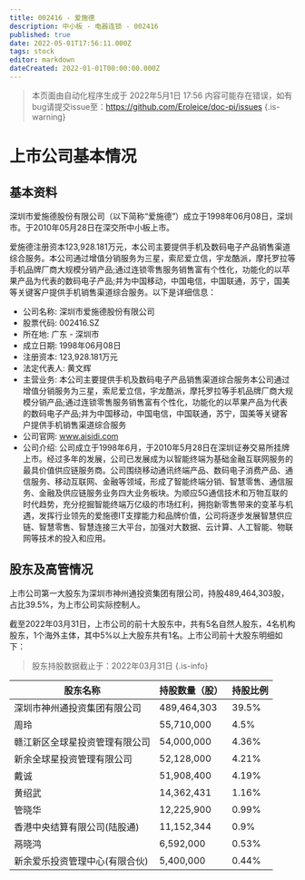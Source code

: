 ```yaml
---
title: 002416 - 爱施德
description: 中小板 - 电器连锁 - 002416
published: true
date: 2022-05-01T17:56:11.000Z
tags: stock
editor: markdown
dateCreated: 2022-01-01T00:00:00.000Z
---
```


> 本页面由自动化程序生成于 2022年5月1日 17:56
> 内容可能存在错误，如有bug请提交issue至：https://github.com/Eroleice/doc-pi/issues
{.is-warning}

# 上市公司基本情况

## 基本资料

深圳市爱施德股份有限公司（以下简称“爱施德”）成立于1998年06月08日，深圳市。于2010年05月28日在深交所中小板上市。

爱施德注册资本123,928.181万元，本公司主要提供手机及数码电子产品销售渠道综合服务。本公司通过增值分销服务为三星，索尼爱立信，宇龙酷派，摩托罗拉等手机品牌厂商大规模分销产品;通过连锁零售服务销售富有个性化，功能化的以苹果产品为代表的数码电子产品;并为中国移动，中国电信，中国联通，苏宁，国美等关键客户提供手机销售渠道综合服务。以下是详细信息：

- 公司名称: 深圳市爱施德股份有限公司
- 股票代码: 002416.SZ
- 所在地: 广东 - 深圳市
- 成立日期: 1998年06月08日
- 注册资本: 123,928.181万元
- 法定代表人: 黄文辉
- 主营业务: 本公司主要提供手机及数码电子产品销售渠道综合服务本公司通过增值分销服务为三星，索尼爱立信，宇龙酷派，摩托罗拉等手机品牌厂商大规模分销产品;通过连锁零售服务销售富有个性化，功能化的以苹果产品为代表的数码电子产品;并为中国移动，中国电信，中国联通，苏宁，国美等关键客户提供手机销售渠道综合服务
- 公司官网: www.aisidi.com
- 公司介绍: 公司成立于1998年6月，于2010年5月28日在深圳证券交易所挂牌上市。经过多年的发展，公司已发展成为以智能终端为基础金融互联网服务的最具价值供应链服务商。公司围绕移动通讯终端产品、数码电子消费产品、通信服务、移动互联网、金融等领域，形成了智能终端分销、智慧零售、通信服务、金融及供应链服务业务四大业务板块。为顺应5G通信技术和万物互联的时代趋势，充分挖掘智能终端万亿级的市场红利，拥抱新零售带来的变革与机遇，发挥行业领先的爱施德IT支撑能力和品牌价值，公司将逐步发展智慧供应链、智慧零售、智慧连接三大平台，加强对大数据、云计算、人工智能、物联网等技术的投入和应用。


## 股东及高管情况

上市公司第一大股东为深圳市神州通投资集团有限公司，持股489,464,303股，占比39.5%，为上市公司实际控制人。

截至2022年03月31日，上市公司的前十大股东中，共有5名自然人股东，4名机构股东，1个海外主体，其中5%以上大股东共有1名。上市公司前十大股东明细如下：

> 股东持股数据截止于：2022年03月31日
{.is-info}

| 股东名称 | 持股数量（股） | 持股比例 |
| --- | --- | --- |
| 深圳市神州通投资集团有限公司 | 489,464,303 | 39.5% |
| 周玲 | 55,710,000 | 4.5% |
| 赣江新区全球星投资管理有限公司 | 54,000,000 | 4.36% |
| 新余全球星投资管理有限公司 | 52,128,000 | 4.21% |
| 戴诚 | 51,908,400 | 4.19% |
| 黄绍武 | 14,362,431 | 1.16% |
| 管晓华 | 12,225,900 | 0.99% |
| 香港中央结算有限公司(陆股通) | 11,152,344 | 0.9% |
| 鬲晓鸿 | 6,592,000 | 0.53% |
| 新余爱乐投资管理中心(有限合伙) | 5,400,000 | 0.44% |




